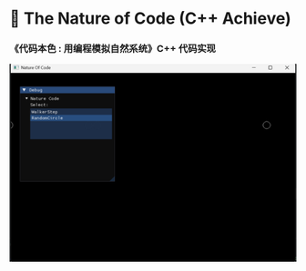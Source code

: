 # 🎨 The Nature of Code (C++ Achieve)  
### 《代码本色 : 用编程模拟自然系统》C++ 代码实现
![](screenshot/FrameBuild.png)


